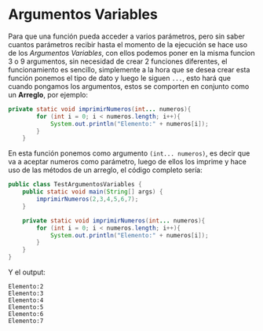 # Argumentos Variables
Para que una función pueda acceder a varios parámetros, pero sin saber cuantos parámetros recibir hasta el momento de la ejecución
se hace uso de los _Argumentos Variables_, con ellos podemos poner en la misma funcion 3 o 9 argumentos, sin necesidad de crear 2 funciones diferentes, el funcionamiento
es sencillo, simplemente a la hora que se desea crear esta función ponemos el tipo de dato y luego le siguen `...`, esto hará que cuando pongamos los argumentos, estos
se comporten en conjunto como un __Arreglo__, por ejemplo:
```java
private static void imprimirNumeros(int... numeros){
        for (int i = 0; i < numeros.length; i++){
            System.out.println("Elemento:" + numeros[i]);
        }
    }
```
En esta función ponemos como argumento `(int... numeros)`, es decir que va a aceptar numeros como parámetro, luego de ellos los imprime y hace uso de las métodos de un arreglo,
el código completo sería:
```java
public class TestArgumentosVariables {
    public static void main(String[] args) {
        imprimirNumeros(2,3,4,5,6,7);
    }

    private static void imprimirNumeros(int... numeros){
        for (int i = 0; i < numeros.length; i++){
            System.out.println("Elemento:" + numeros[i]);
        }
    }
}
```
Y el output:
```
Elemento:2
Elemento:3
Elemento:4
Elemento:5
Elemento:6
Elemento:7
```